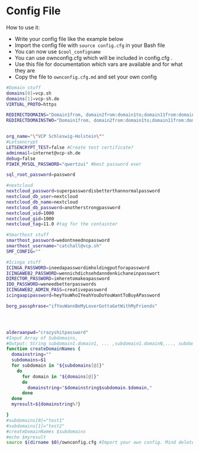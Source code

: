 # Config File
How to use it:
* Write your config file like the example below
* Import the config file with `source config.cfg` in your Bash file
* You can now use `$cool_configname`
* You can use ownconfig.cfg which will be included in config.cfg .
* Use this file for documentation which vars are available and for what they are
* Copy the file to `ownconfig.cfg.md` and set your own config

```` bash
#Domain stuff
domains[0]=vcp.sh
domains[1]=vcp-sh.de
VIRTUAL_PROTO=https

REDIRECTDOMAINS="Domain1from, domain2from:domain1to;domain11from:domain2to"
REDIRECTDOMAINSTWO="Domain1from, domain2from:domain1to;domain11from:domain2to"


org_name="\"VCP Schleswig-Holstein\""
#Letsencrypt
LETSENCRYPT_TEST=false #Create test certificate?
adminmail=internet@vcp-sh.de
debug=false
PIWIK_MYSQL_PASSWORD="qwertzui" #best password ever

sql_root_password=password

#nextcloud
nextcloud_password=superpasswordisbetterthannormalpassword
nextcloud_db_user=nextcloud
nextcloud_db_name=nextcloud
nextcloud_db_password=anotherstrongpassword
nextcloud_uid=1000
nextcloud_gid=1000
nextcloud_tag=11.0 #tag for the containter

#Smarthost stuff
smarthost_password=wedontneednopassword
smarthost_username="catchall@vcp.sh"
SMF_CONFIG=""

#Icinga stuff
ICINGA_PASSWORD=ineedapasswordimholdingputforapassword
ICINGAWEB2_PASSWORD=wennichdichsehdanndenkichaneinpasswort
DIRECTOR_PASSWORD=imheretomakeapassword
IDO_PASSWORD=weneedbetterpasswords
ICINGAWEB2_ADMIN_PASS=creativepassword
icingaapipassword=heyYouWhoIYeahYouDoYouWantToBuyAPassword

borg_passphrase="ifYouWannBeMyLoverGottaGetWithMyFriends"




alderaanpwd="crazyshitpassword"
#Input Array of Subdomains,
#Output: String subdomain1.domain1, ... ,subdomain1.domainN,..., subdomainMdomainN
function createDomainNames {
  domainstring=""
  subdomains=$1
  for subdomain in "${subdomains[@]}"
    do
      for domain in "${domains[@]}"
      do
        domainstring="$domainstring$subdomain.$domain,"
      done
  done
  myresult=${domainstring%?}

}
#subdomains[0]="test1"
#subdomains[1]="test2"
#createDomainNames $subdomains
#echo $myresult
source $(dirname $0)/ownconfig.cfg #Import your own config. Mind delete this line in your own config.
````
